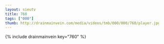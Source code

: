 ```yaml
--- 
layout: sieutv
title: 760
tags: ["000"]
thumb: http://drainmainvein.com/media/videos/tmb/000/000/760/player.jpg
---
```

{% include drainmainvein key="760" %} 
